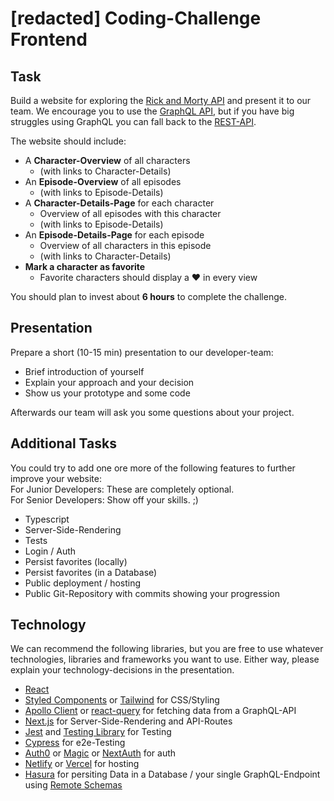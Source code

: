 # [redacted] Coding-Challenge Frontend

## Task
Build a website for exploring the [Rick and Morty API](https://rickandmortyapi.com/documentation)  and present it to our team. We encourage you to use the [GraphQL API](https://rickandmortyapi.com/graphql), but if you have big struggles using GraphQL you can fall back to the [REST-API](https://rickandmortyapi.com/documentation/#rest).

The website should include:
 - A **Character-Overview** of all characters
	 -  (with links to Character-Details)
 - An **Episode-Overview** of all episodes
	 -  (with links to Episode-Details)
 - A **Character-Details-Page** for each character
	 - Overview of all episodes with this character
	 - (with links to Episode-Details)
 - An **Episode-Details-Page** for each episode
	 - Overview of all characters in this episode
	 - (with links to Character-Details)
 - **Mark a character as favorite**
	 - Favorite characters should display a ❤️ in every view

You should plan to invest about **6 hours** to complete the challenge.

## Presentation
Prepare a short (10-15 min) presentation to our developer-team:
- Brief introduction of yourself
- Explain your approach and your decision
- Show us your prototype and some code

Afterwards our team will ask you some questions about your project.

## Additional Tasks
You could try to add one ore more of the following features to further improve your website: <br />
For Junior Developers: These are completely optional. <br />
For Senior Developers: Show off your skills. ;)

- Typescript
- Server-Side-Rendering
- Tests
- Login / Auth
- Persist favorites (locally)
- Persist favorites (in a Database)
- Public deployment / hosting
- Public Git-Repository with commits showing your progression

## Technology
We can recommend the following libraries, but you are free to use whatever technologies, libraries and frameworks you want to use. Either way, please explain your technology-decisions in the presentation.
- [React](https://reactjs.org/)
- [Styled Components](https://styled-components.com/) or [Tailwind](https://tailwindcss.com/) for CSS/Styling
- [Apollo Client](https://www.apollographql.com/docs/react/) or [react-query](https://github.com/tannerlinsley/react-query) for fetching data from a GraphQL-API
- [Next.js](https://nextjs.org/) for Server-Side-Rendering and API-Routes
- [Jest](https://jestjs.io/) and [Testing Library](https://testing-library.com/docs/react-testing-library/intro/) for Testing
- [Cypress](https://www.cypress.io/) for e2e-Testing
- [Auth0](https://auth0.com/) or [Magic](https://magic.link/) or [NextAuth](https://next-auth.js.org/) for auth
- [Netlify](https://www.netlify.com/) or [Vercel](https://vercel.com/) for hosting
- [Hasura](https://hasura.io/) for persiting Data in a Database / your single GraphQL-Endpoint using [Remote Schemas](https://hasura.io/docs/latest/graphql/core/remote-schemas/index.html)
